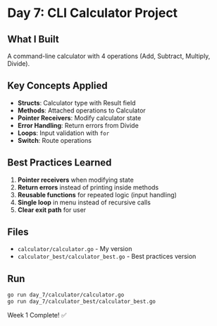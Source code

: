 # Day 7: CLI Calculator Project

## What I Built
A command-line calculator with 4 operations (Add, Subtract, Multiply, Divide).

## Key Concepts Applied
- **Structs**: Calculator type with Result field
- **Methods**: Attached operations to Calculator
- **Pointer Receivers**: Modify calculator state
- **Error Handling**: Return errors from Divide
- **Loops**: Input validation with `for`
- **Switch**: Route operations

## Best Practices Learned
1. **Pointer receivers** when modifying state
2. **Return errors** instead of printing inside methods
3. **Reusable functions** for repeated logic (input handling)
4. **Single loop** in menu instead of recursive calls
5. **Clear exit path** for user

## Files
- `calculator/calculator.go` - My version
- `calculator_best/calculator_best.go` - Best practices version

## Run
```bash
go run day_7/calculator/calculator.go
go run day_7/calculator_best/calculator_best.go
```


Week 1 Complete! ✅

